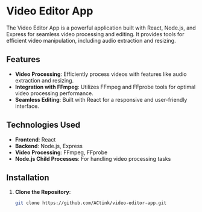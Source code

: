 # Video Editor App

The Video Editor App is a powerful application built with React, Node.js, and Express for seamless video processing and editing. It provides tools for efficient video manipulation, including audio extraction and resizing.

## Features

- **Video Processing**: Efficiently process videos with features like audio extraction and resizing.
- **Integration with FFmpeg**: Utilizes FFmpeg and FFprobe tools for optimal video processing performance.
- **Seamless Editing**: Built with React for a responsive and user-friendly interface.

## Technologies Used

- **Frontend**: React
- **Backend**: Node.js, Express
- **Video Processing**: FFmpeg, FFprobe
- **Node.js Child Processes**: For handling video processing tasks

## Installation

1. **Clone the Repository**:
   ```sh
   git clone https://github.com/ACtink/video-editor-app.git
